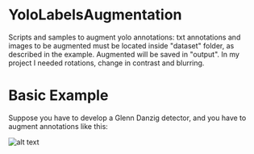 # YoloLabelsAugmentation
Scripts and samples to augment yolo annotations: txt annotations and images to be augmented must be located inside "dataset" folder, as described in the example.
Augmented will be saved in "output". 
In my project I needed rotations, change in contrast and blurring.


# Basic Example
Suppose you have to develop a Glenn Danzig detector, and you have to augment annotations like this:

![alt text]([http://url/to/img.png](https://user-images.githubusercontent.com/62099945/225581976-0c582baf-586a-45d3-b928-6c419b3ca947.jpg))
